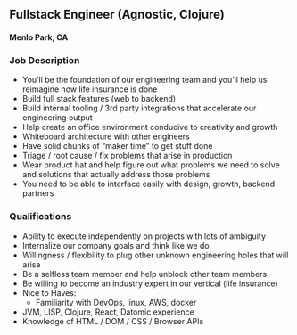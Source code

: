 ## Fullstack Engineer (Agnostic, Clojure)
#### Menlo Park, CA

### Job Description
+	You’ll be the foundation of our engineering team and you’ll help us reimagine how life insurance is done
+	Build full stack features (web to backend)
+	Build internal tooling / 3rd party integrations that accelerate our engineering output
+	Help create an office environment conducive to creativity and growth
+	Whiteboard architecture with other engineers
+	Have solid chunks of “maker time” to get stuff done
+	Triage / root cause / fix problems that arise in production
+	Wear product hat and help figure out what problems we need to solve and solutions that actually address those problems
+	You need to be able to interface easily with design, growth, backend partners

### Qualifications
+	Ability to execute independently on projects with lots of ambiguity
+	Internalize our company goals and think like we do
+	Willingness / flexibility to plug other unknown engineering holes that will arise
+	Be a selfless team member and help unblock other team members
+	Be willing to become an industry expert in our vertical (life insurance)
+	Nice to Haves:
	 + Familiarity with DevOps, linux, AWS, docker
   + JVM, LISP, Clojure, React, Datomic experience
   + Knowledge of HTML / DOM / CSS / Browser APIs

